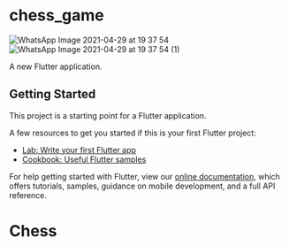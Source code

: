 # chess_game

![WhatsApp Image 2021-04-29 at 19 37 54](https://user-images.githubusercontent.com/62157938/116586909-9d6bc500-a922-11eb-8cd1-5ea16ea5aad1.jpeg)
![WhatsApp Image 2021-04-29 at 19 37 54 (1)](https://user-images.githubusercontent.com/62157938/116586921-a066b580-a922-11eb-9635-ab0f7ae8e5c2.jpeg)

A new Flutter application.

## Getting Started

This project is a starting point for a Flutter application.

A few resources to get you started if this is your first Flutter project:

- [Lab: Write your first Flutter app](https://flutter.dev/docs/get-started/codelab)
- [Cookbook: Useful Flutter samples](https://flutter.dev/docs/cookbook)

For help getting started with Flutter, view our
[online documentation](https://flutter.dev/docs), which offers tutorials,
samples, guidance on mobile development, and a full API reference.
# Chess
